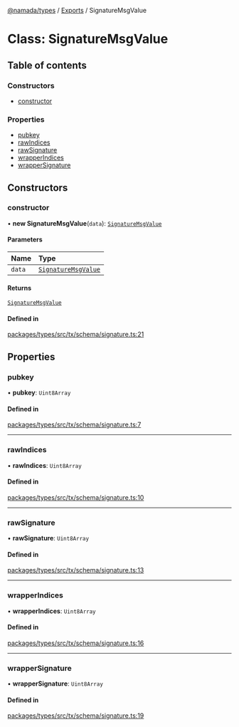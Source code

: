[@namada/types](../README.md) / [Exports](../modules.md) / SignatureMsgValue

# Class: SignatureMsgValue

## Table of contents

### Constructors

- [constructor](SignatureMsgValue.md#constructor)

### Properties

- [pubkey](SignatureMsgValue.md#pubkey)
- [rawIndices](SignatureMsgValue.md#rawindices)
- [rawSignature](SignatureMsgValue.md#rawsignature)
- [wrapperIndices](SignatureMsgValue.md#wrapperindices)
- [wrapperSignature](SignatureMsgValue.md#wrappersignature)

## Constructors

### constructor

• **new SignatureMsgValue**(`data`): [`SignatureMsgValue`](SignatureMsgValue.md)

#### Parameters

| Name | Type |
| :------ | :------ |
| `data` | [`SignatureMsgValue`](SignatureMsgValue.md) |

#### Returns

[`SignatureMsgValue`](SignatureMsgValue.md)

#### Defined in

[packages/types/src/tx/schema/signature.ts:21](https://github.com/anoma/namada-interface/blob/789e785c74e4f6d9560d65f2f0f63787beddc028/packages/types/src/tx/schema/signature.ts#L21)

## Properties

### pubkey

• **pubkey**: `Uint8Array`

#### Defined in

[packages/types/src/tx/schema/signature.ts:7](https://github.com/anoma/namada-interface/blob/789e785c74e4f6d9560d65f2f0f63787beddc028/packages/types/src/tx/schema/signature.ts#L7)

___

### rawIndices

• **rawIndices**: `Uint8Array`

#### Defined in

[packages/types/src/tx/schema/signature.ts:10](https://github.com/anoma/namada-interface/blob/789e785c74e4f6d9560d65f2f0f63787beddc028/packages/types/src/tx/schema/signature.ts#L10)

___

### rawSignature

• **rawSignature**: `Uint8Array`

#### Defined in

[packages/types/src/tx/schema/signature.ts:13](https://github.com/anoma/namada-interface/blob/789e785c74e4f6d9560d65f2f0f63787beddc028/packages/types/src/tx/schema/signature.ts#L13)

___

### wrapperIndices

• **wrapperIndices**: `Uint8Array`

#### Defined in

[packages/types/src/tx/schema/signature.ts:16](https://github.com/anoma/namada-interface/blob/789e785c74e4f6d9560d65f2f0f63787beddc028/packages/types/src/tx/schema/signature.ts#L16)

___

### wrapperSignature

• **wrapperSignature**: `Uint8Array`

#### Defined in

[packages/types/src/tx/schema/signature.ts:19](https://github.com/anoma/namada-interface/blob/789e785c74e4f6d9560d65f2f0f63787beddc028/packages/types/src/tx/schema/signature.ts#L19)
